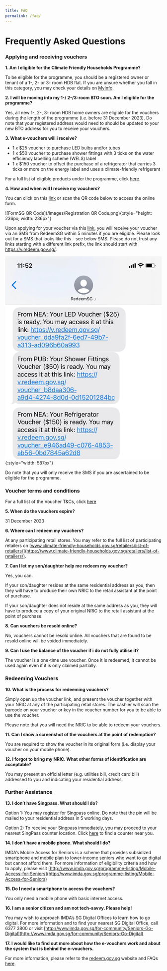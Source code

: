 ```yaml
---
title: FAQ
permalink: /faq/
---
```


# Frequently Asked Questions

### Applying and receiving vouchers

**1. Am I eligible for the Climate Friendly Households Programme?**

To be eligible for the programme, you should be a registered owner or tenant of a 1-, 2- or 3- room HDB flat. If you are unsure whether you fall in this category, you may check your details on [MyInfo](https://safe.menlosecurity.com/https://www.singpass.gov.sg/myinfo/intro).


**2.	I will be moving into my 1-/ 2-/3-room BTO soon. Am I eligible for the programme?**

Yes, all new 1-, 2-, 3- room HDB home owners are eligible for the vouchers during the length of the programme (i.e. before 31 December 2023). Do note that your registered address would need to should be updated to your new BTO address for you to receive your vouchers.


**3.	What e-vouchers will i receive?**

- 1 x $25 voucher to purchase LED bulbs and/or tubes
- 1 x $50 voucher to purchase shower fittings with 3 ticks on the water efficiency labelling scheme (WELS) label
- 1 x $150 voucher to offset the purchase of a refrigerator that carries 3 ticks or more on the energy label and uses a climate-friendly refrigerant

For a full list of eligible products under the programme, click [here](https://www.climate-friendly-households.gov.sg/retailers/eligible-products/).


**4.	How and when will I receive my vouchers?**

You can click on this [link](https://go.gov.sg/register-cfhp-vouchers) or scan the QR code below to access the online form. 

![FormSG QR Code](/images/Registration QR Code.png){:style="height: 236px; width: 236px"}

Upon applying for your voucher via this [link](https://go.gov.sg/register-cfhp-vouchers), you will receive your voucher via an SMS from RedeemSG within 5 minutes if you are eligible. Please look out for a SMS that looks like this  - see below SMS. Please do not trust any links starting with a different link prefix, the link should start with https://v.redeem.gov.sg/.

![vouchersms](/images/step4-smsvoucher.jpg){:style="width: 587px"}

Do note that you will only receive the SMS if you are ascertained to be eligible for the programme.


### Voucher terms and conditions

For a full list of the Voucher T&Cs, click [here](https://www.climate-friendly-households.gov.sg/voucher-tc/)

**5.	When do the vouchers expire?**

31 December 2023


**6.	Where can I redeem my vouchers?**

At any participating retail stores. You may refer to the full list of participating retailers on [www.climate-friendly-households.gov.sg/retailers/list-of-retailers/](https://www.climate-friendly-households.gov.sg/retailers/list-of-retailers/).


**7.	Can I let my son/daughter help me redeem my voucher?**

Yes, you can.

If your son/daughter resides at the same residential address as you, then they will have to produce their own NRIC to the retail assistant at the point of purchase.

If your son/daughter does not reside at the same address as you, they will have to produce a copy of your original NRIC to the retail assistant at the point of purchase.


**8.	Can vouchers be resold online?**

No, vouchers cannot be resold online. All vouchers that are found to be resold online will be voided immediately. 


**9.	Can I use the balance of the voucher if i do not fully utilise it?**

The voucher is a one-time use voucher. Once it is redeemed, it cannot be used again even if it is only claimed partially.


### Redeeming Vouchers

**10.	What is the process for redeeming vouchers?**

Simply open up the voucher link, and present the voucher together with your NRIC at any of the participating retail stores. The cashier will scan the barcode on your voucher or key in the voucher number for you to be able to use the voucher. 

Please note that you will need the NRIC to be able to redeem your vouchers. 


**11.	Can I show a screenshot of the vouchers at the point of redemption?**

You are required to show the voucher in its original form (i.e. display your voucher on your mobile phone).


**12.	I forgot to bring my NRIC. What other forms of identification are acceptable?**

You may present an official letter (e.g. utilities bill, credit card bill) addressed to you and indicating your residential address.


### Further Assistance

**13.	I don’t have Singpass. What should I do?**

Option 1: You may [register](https://www.singpass.gov.sg/) for Singpass online. Do note that the pin will be mailed to your residential address in 5 working days.

Option 2: To receive your Singpass immediately, you may proceed to your nearest SingPass counter location. Click [here](https://www.singpass.gov.sg/singpass/common/counter) to find a counter near you.


**14.	I don’t have a mobile phone. What should I do?**

IMDA’s Mobile Access for Seniors is a scheme that provides subsidized smartphone and mobile plan to lower-income seniors who want to go digital but cannot afford them. For more information of eligibility criteria and how to apply, please visit [http://www.imda.gov.sg/programme-listing/Mobile-Access-for-Seniors](http://www.imda.gov.sg/programme-listing/Mobile-Access-for-Seniors)


**15.	Do I need a smartphone to access the vouchers?**

You only need a mobile phone with basic internet access.


**16.	I am a senior citizen and am not tech-savvy. Please help!**

You may wish to approach IMDA’s SG Digital Offices to learn how to go digital. For more information and to find your nearest SG Digital Office, call 6377 3800 or visit [http://www.imda.gov.sg/for-community/Seniors-Go-Digital](http://www.imda.gov.sg/for-community/Seniors-Go-Digital)


**17.	I would like to find out more about how the e-vouchers work and about the system that is behind the e-vouchers.**

For more information, please refer to the [redeem.gov.sg](https://redeem.gov.sg/) website and FAQs [here](https://redeem.gov.sg/general-faq.html). 

